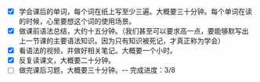 - [x] 学会课后的单词，每个词在纸上写至少三遍。大概要三十分钟。每个单词在读的时候，心里要想这个词的使用场景。
- [x] 做课前语法总结，大约十五分钟。（我们甚至可以要求高一点，要能够默写出上一节课的主要语法知识。因为只有知识被死记，才真正称为学会）
- [x] 看语法的视频，并做好相关笔记。大概要一个小时。
- [x] 反复读课文，大概要二十分钟。
- [ ] 做完课后习题，大概要三十分钟。-- 完成进度：3/8